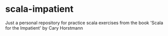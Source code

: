 scala-impatient
===============

Just a personal repository for practice scala exercises from the book 'Scala for the Impatient' by Cary Horstmann